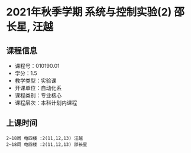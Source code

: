 # 2021年秋季学期 系统与控制实验(2) 邵长星, 汪越






## 课程信息

- 课程号：010190.01
- 学分：1.5
- 教学类型：实验课
- 开课单位：自动化系
- 课程类别：专业核心
- 课程层次：本科计划内课程

## 上课时间

```
2~18周 电四楼 :2(11,12,13) 汪越
2~18周 电四楼 :2(11,12,13) 邵长星
```


